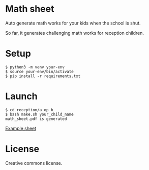 # Math sheet

Auto generate math works for your kids when the school is shut.

So far, it generates challenging math works for reception children.

# Setup

```
$ python3 -m venv your-env
$ source your-env/bin/activate
$ pip install -r requirements.txt
```

# Launch

```
$ cd reception/a_op_b
$ bash make.sh your_child_name
math_sheet.pdf is generated
```
[Example sheet](https://github.com/chfw/math-sheets/blob/master/examples/math-sheet.pdf)

# License

Creative commons license.



